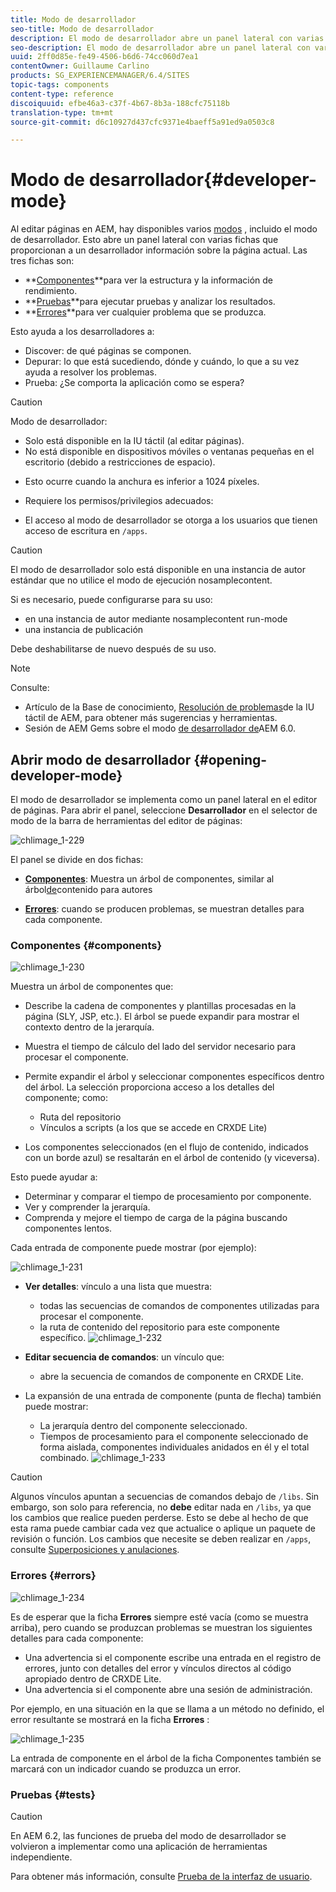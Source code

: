 ```yaml
---
title: Modo de desarrollador
seo-title: Modo de desarrollador
description: El modo de desarrollador abre un panel lateral con varias fichas que proporcionan a los desarrolladores información sobre la página actual
seo-description: El modo de desarrollador abre un panel lateral con varias fichas que proporcionan a los desarrolladores información sobre la página actual
uuid: 2ff0d85e-fe49-4506-b6d6-74cc060d7ea1
contentOwner: Guillaume Carlino
products: SG_EXPERIENCEMANAGER/6.4/SITES
topic-tags: components
content-type: reference
discoiquuid: efbe46a3-c37f-4b67-8b3a-188cfc75118b
translation-type: tm+mt
source-git-commit: d6c10927d437cfc9371e4baeff5a91ed9a0503c8

---
```



# Modo de desarrollador{#developer-mode}

Al editar páginas en AEM, hay disponibles varios [modos](/help/sites-authoring/author-environment-tools.md#page-modes) , incluido el modo de desarrollador. Esto abre un panel lateral con varias fichas que proporcionan a un desarrollador información sobre la página actual. Las tres fichas son:

* **[Componentes](#components)**para ver la estructura y la información de rendimiento.
* **[Pruebas](#tests)**para ejecutar pruebas y analizar los resultados.
* **[Errores](#errors)**para ver cualquier problema que se produzca.

Esto ayuda a los desarrolladores a:

* Discover: de qué páginas se componen.
* Depurar: lo que está sucediendo, dónde y cuándo, lo que a su vez ayuda a resolver los problemas.
* Prueba: ¿Se comporta la aplicación como se espera?

>[!CAUTION]
>
>Modo de desarrollador:
>
>* Solo está disponible en la IU táctil (al editar páginas).
>* No está disponible en dispositivos móviles o ventanas pequeñas en el escritorio (debido a restricciones de espacio).
   >
   >  
* Esto ocurre cuando la anchura es inferior a 1024 píxeles.
   >
   >
* Requiere los permisos/privilegios adecuados:
   >
   >  
* El acceso al modo de desarrollador se otorga a los usuarios que tienen acceso de escritura en `/apps`.


>[!CAUTION]
>
>El modo de desarrollador solo está disponible en una instancia de autor estándar que no utilice el modo de ejecución nosamplecontent.
>
>Si es necesario, puede configurarse para su uso:
>
>* en una instancia de autor mediante nosamplecontent run-mode
>* una instancia de publicación
>
>
Debe deshabilitarse de nuevo después de su uso.

>[!NOTE]
>
>Consulte:
>
>* Artículo de la Base de conocimiento, [Resolución de problemas](https://helpx.adobe.com/experience-manager/kb/troubleshooting-aem-touchui-issues.html)de la IU táctil de AEM, para obtener más sugerencias y herramientas.
>* Sesión de AEM Gems sobre el modo [de desarrollador de](https://docs.adobe.com/content/ddc/en/gems/aem-6-0-developer-mode.html)AEM 6.0.


## Abrir modo de desarrollador {#opening-developer-mode}

El modo de desarrollador se implementa como un panel lateral en el editor de páginas. Para abrir el panel, seleccione **Desarrollador** en el selector de modo de la barra de herramientas del editor de páginas:

![chlimage_1-229](assets/chlimage_1-229.png)

El panel se divide en dos fichas:

* **[Componentes](/help/sites-developing/developer-mode.md#components)**: Muestra un árbol de componentes, similar al árbol[de](/help/sites-authoring/author-environment-tools.md#content-tree)contenido para autores

* **[Errores](/help/sites-developing/developer-mode.md#errors)**: cuando se producen problemas, se muestran detalles para cada componente.

### Componentes {#components}

![chlimage_1-230](assets/chlimage_1-230.png)

Muestra un árbol de componentes que:

* Describe la cadena de componentes y plantillas procesadas en la página (SLY, JSP, etc.). El árbol se puede expandir para mostrar el contexto dentro de la jerarquía.
* Muestra el tiempo de cálculo del lado del servidor necesario para procesar el componente.
* Permite expandir el árbol y seleccionar componentes específicos dentro del árbol. La selección proporciona acceso a los detalles del componente; como:

   * Ruta del repositorio
   * Vínculos a scripts (a los que se accede en CRXDE Lite)

* Los componentes seleccionados (en el flujo de contenido, indicados con un borde azul) se resaltarán en el árbol de contenido (y viceversa).

Esto puede ayudar a:

* Determinar y comparar el tiempo de procesamiento por componente.
* Ver y comprender la jerarquía.
* Comprenda y mejore el tiempo de carga de la página buscando componentes lentos.

Cada entrada de componente puede mostrar (por ejemplo):

![chlimage_1-231](assets/chlimage_1-231.png)

* **Ver detalles**: vínculo a una lista que muestra:

   * todas las secuencias de comandos de componentes utilizadas para procesar el componente.
   * la ruta de contenido del repositorio para este componente específico.
   ![chlimage_1-232](assets/chlimage_1-232.png)

* **Editar secuencia de comandos**: un vínculo que:

   * abre la secuencia de comandos de componente en CRXDE Lite.

* La expansión de una entrada de componente (punta de flecha) también puede mostrar:

   * La jerarquía dentro del componente seleccionado.
   * Tiempos de procesamiento para el componente seleccionado de forma aislada, componentes individuales anidados en él y el total combinado.
   ![chlimage_1-233](assets/chlimage_1-233.png)

>[!CAUTION]
>
>Algunos vínculos apuntan a secuencias de comandos debajo de `/libs`. Sin embargo, son solo para referencia, no **debe** editar nada en `/libs`, ya que los cambios que realice pueden perderse. Esto se debe al hecho de que esta rama puede cambiar cada vez que actualice o aplique un paquete de revisión o función. Los cambios que necesite se deben realizar en `/apps`, consulte [Superposiciones y anulaciones](/help/sites-developing/overlays.md).

### Errores {#errors}

![chlimage_1-234](assets/chlimage_1-234.png)

Es de esperar que la ficha **Errores** siempre esté vacía (como se muestra arriba), pero cuando se produzcan problemas se muestran los siguientes detalles para cada componente:

* Una advertencia si el componente escribe una entrada en el registro de errores, junto con detalles del error y vínculos directos al código apropiado dentro de CRXDE Lite.
* Una advertencia si el componente abre una sesión de administración.

Por ejemplo, en una situación en la que se llama a un método no definido, el error resultante se mostrará en la ficha **Errores** :

![chlimage_1-235](assets/chlimage_1-235.png)

La entrada de componente en el árbol de la ficha Componentes también se marcará con un indicador cuando se produzca un error.

### Pruebas {#tests}

>[!CAUTION]
>
>En AEM 6.2, las funciones de prueba del modo de desarrollador se volvieron a implementar como una aplicación de herramientas independiente.
>
>Para obtener más información, consulte [Prueba de la interfaz de usuario](/help/sites-developing/hobbes.md).
